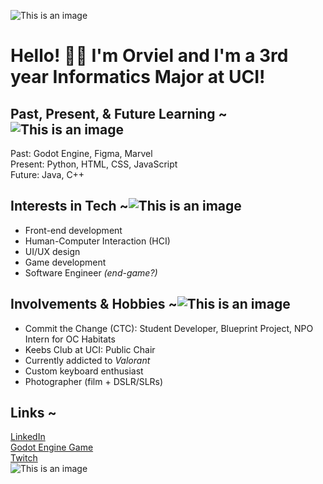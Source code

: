 ![This is an image](https://cutekawaiiresources.files.wordpress.com/2016/11/cinnamoroll-1-foot.gif)  
# Hello! 👋🏼 I'm Orviel and I'm a 3rd year Informatics Major at UCI!  
## Past, Present, & Future Learning ~![This is an image](https://64.media.tumblr.com/e0a25ce140b116261a16cdb9fd780ed2/0aff0be0eccacd6b-58/s250x400/cc146f7cc3feb3008879f42598ef81cf615cafe8.gifv)  
Past: Godot Engine, Figma, Marvel  
Present: Python, HTML, CSS, JavaScript  
Future: Java, C++  
## Interests in Tech ~![This is an image](https://pa1.narvii.com/6951/a862e2ae432c2ea7d7e0d2e272689ab17be89a7dr1-280-210_hq.gif)  
- Front-end development
- Human-Computer Interaction (HCI)
- UI/UX design
- Game development
- Software Engineer *(end-game?)*
## Involvements & Hobbies ~![This is an image](https://thumbs.gfycat.com/HeartyDeterminedAardvark-max-1mb.gif)  
- Commit the Change (CTC): Student Developer, Blueprint Project, NPO Intern for OC Habitats
- Keebs Club at UCI: Public Chair
- Currently addicted to *Valorant*
- Custom keyboard enthusiast
- Photographer (film + DSLR/SLRs)
## Links ~
[LinkedIn](https://www.linkedin.com/in/orvielmalzate/)  
[Godot Engine Game](https://zach1281.itch.io/abandoned-hotel)  
[Twitch](https://www.twitch.tv/cinnamorviel/)  
![This is an image](https://64.media.tumblr.com/8d5203658ef37f4d640a096ee3921bf6/0bec22bf7038883e-83/s540x810/8521fc4f8b2a528be521ba356e2b1f65d45c2674.gif)
<!--
**orvielalz/orvielalz** is a ✨ _special_ ✨ repository because its `README.md` (this file) appears on your GitHub profile.

Here are some ideas to get you started:

- 🔭 I’m currently working on ...
- 🌱 I’m currently learning ...
- 👯 I’m looking to collaborate on ...
- 🤔 I’m looking for help with ...
- 💬 Ask me about ...
- 📫 How to reach me: ...
- 😄 Pronouns: ...
- ⚡ Fun fact: ...
-->
